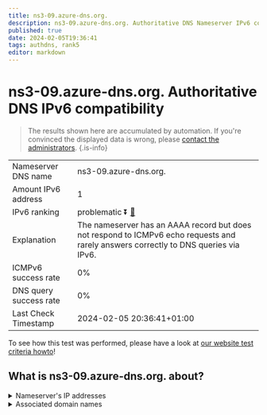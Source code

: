 ```yaml
---
title: ns3-09.azure-dns.org.
description: ns3-09.azure-dns.org. Authoritative DNS Nameserver IPv6 compatibility
published: true
date: 2024-02-05T19:36:41
tags: authdns, rank5
editor: markdown
---
```


# ns3-09.azure-dns.org. Authoritative DNS IPv6 compatibility

> The results shown here are accumulated by automation. If you're convinced the displayed data is wrong, please [contact the administrators](/howto/chat). 
{.is-info}




|   |   |
| - | - |
| Nameserver DNS name | ns3-09.azure-dns.org.
| Amount IPv6 address | 1
| IPv6 ranking | problematic :arrow_double_down: [🔗](/howto/ranking) |
| Explanation | The nameserver has an AAAA record but does not respond to ICMPv6 echo requests and rarely answers correctly to DNS queries via IPv6. |
| ICMPv6 success rate | 0%|
| DNS query success rate | 0% |
| Last Check Timestamp | 2024-02-05 20:36:41+01:00 |

To see how this test was performed, please have a look at [our website test criteria howto](/howto/testcriteria/authdns)!


## What is ns3-09.azure-dns.org. about?




<details>
<summary>Nameserver's IP addresses</summary>

2a01:111:4000:700::9

</details>



<details>
<summary>Associated domain names</summary>

www.marca.com

</details>
